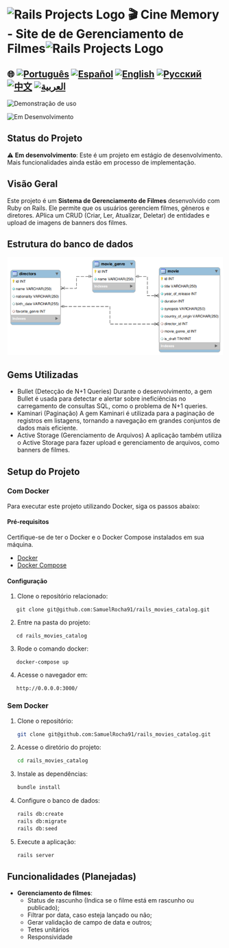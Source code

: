# <img src="https://encrypted-tbn0.gstatic.com/images?q=tbn:ANd9GcSTWNyzRvZuphTsoQwk0FKqdTWHQEG50IIDgA&s" alt="Rails Projects Logo" width="52" height="40" /> 🎬 Cine Memory - Site de de Gerenciamento de Filmes<img src="https://encrypted-tbn0.gstatic.com/images?q=tbn:ANd9GcSTWNyzRvZuphTsoQwk0FKqdTWHQEG50IIDgA&s" alt="Rails Projects Logo" width="52" height="40" /> 



## 🌐 [![Português](https://img.shields.io/badge/Português-green)](https://github.com/SamuelRocha91/rails_movies_catalog/blob/main/README.md) [![Español](https://img.shields.io/badge/Español-yellow)](https://github.com/SamuelRocha91/rails_movies_catalog/blob/main/README_es.md) [![English](https://img.shields.io/badge/English-blue)](https://github.com/SamuelRocha91/rails_movies_catalog/blob/main/README_en.md) [![Русский](https://img.shields.io/badge/Русский-lightgrey)](https://github.com/SamuelRocha91/rails_movies_catalog/blob/main/README_ru.md) [![中文](https://img.shields.io/badge/中文-red)](https://github.com/SamuelRocha91/rails_movies_catalog/blob/main/README_ch.md) [![العربية](https://img.shields.io/badge/العربية-orange)](https://github.com/SamuelRocha91/rails_movies_catalog/blob/main/README_ar.md)


![Demonstração de uso](./public/movies.gif)

![Em Desenvolvimento](https://img.shields.io/badge/status-Em%20Desenvolvimento-yellow)

## Status do Projeto

⚠️ **Em desenvolvimento**: Este é um projeto em estágio de desenvolvimento. Mais funcionalidades ainda estão em processo de implementação. 

## Visão Geral

Este projeto é um **Sistema de Gerenciamento de Filmes** desenvolvido com Ruby on Rails. Ele permite que os usuários gerenciem filmes, gêneros e diretores. APlica um CRUD (Criar, Ler, Atualizar, Deletar) de entidades e upload de imagens de banners dos filmes.

## Estrutura do banco de dados

![Diagrama](./public/diagrama-movies.png)


## Gems Utilizadas
- Bullet (Detecção de N+1 Queries)
Durante o desenvolvimento, a gem Bullet é usada para detectar e alertar sobre ineficiências no carregamento de consultas SQL, como o problema de N+1 queries.
- Kaminari (Paginação)
A gem Kaminari é utilizada para a paginação de registros em listagens, tornando a navegação em grandes conjuntos de dados mais eficiente. 
- Active Storage (Gerenciamento de Arquivos)
A aplicação também utiliza o Active Storage para fazer upload e gerenciamento de arquivos, como banners de filmes.

## Setup do Projeto

### Com Docker

Para executar este projeto utilizando Docker, siga os passos abaixo:

#### Pré-requisitos

Certifique-se de ter o Docker e o Docker Compose instalados em sua máquina.

- [Docker](https://docs.docker.com/get-docker/)
- [Docker Compose](https://docs.docker.com/compose/install/)

#### Configuração

1. Clone o repositório relacionado:

```
   git clone git@github.com:SamuelRocha91/rails_movies_catalog.git
   ```

2. Entre na pasta do projeto:

```
   cd rails_movies_catalog
   ```

3. Rode o comando docker:

```
   docker-compose up
   ```

4. Acesse o navegador em:

```
   http://0.0.0.0:3000/
   ```

### Sem Docker

1. Clone o repositório:
   ```bash
   git clone git@github.com:SamuelRocha91/rails_movies_catalog.git
   ```

2. Acesse o diretório do projeto:
   ```bash
   cd rails_movies_catalog
   ```

3. Instale as dependências:
   ```bash
   bundle install
   ```

4. Configure o banco de dados:
   ```bash
   rails db:create
   rails db:migrate
   rails db:seed
   ```

5. Execute a aplicação:
   ```bash
   rails server
   ```

## Funcionalidades (Planejadas)

- **Gerenciamento de filmes**: 
  - Status de rascunho (Indica se o filme está em rascunho ou publicado);
  - Filtrar por data, caso esteja lançado ou não;
  - Gerar validação de campo de data e outros;
  - Tetes unitários
  - Responsividade
